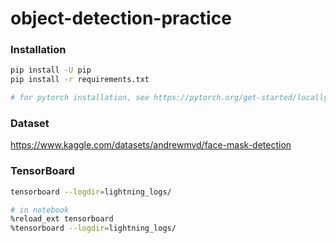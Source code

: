 # object-detection-practice

### Installation

```bash
pip install -U pip
pip install -r requirements.txt

# for pytorch installation, see https://pytorch.org/get-started/locally/
```

### Dataset

<https://www.kaggle.com/datasets/andrewmvd/face-mask-detection>

### TensorBoard

```bash
tensorboard --logdir=lightning_logs/

# in notebook
%reload_ext tensorboard
%tensorboard --logdir=lightning_logs/
```
